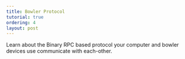 ```yaml
---
title: Bowler Protocol
tutorial: true
ordering: 4
layout: post
---
```


Learn about the Binary RPC based protocol your computer and bowler devices use communicate with each-other. 
